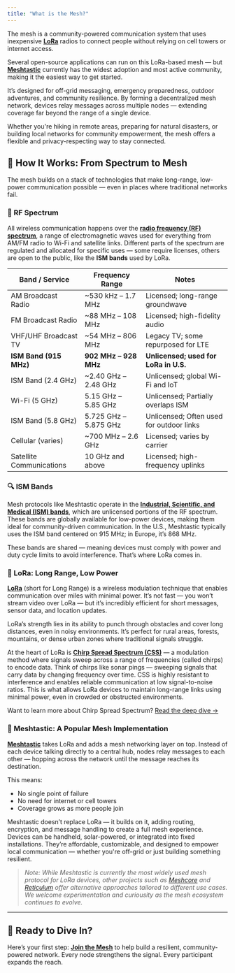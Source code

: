 ```yaml
---
title: "What is the Mesh?"
---
```


The mesh is a community-powered communication system that uses inexpensive [**LoRa**](https://en.wikipedia.org/wiki/LoRa) radios to connect people without relying on cell towers or internet access.

Several open-source applications can run on this LoRa-based mesh — but [**Meshtastic**](https://meshtastic.org/) currently has the widest adoption and most active community, making it the easiest way to get started.

It’s designed for off-grid messaging, emergency preparedness, outdoor adventures, and community resilience. By forming a decentralized mesh network, devices relay messages across multiple nodes — extending coverage far beyond the range of a single device.

Whether you're hiking in remote areas, preparing for natural disasters, or building local networks for community empowerment, the mesh offers a flexible and privacy-respecting way to stay connected.

## 🧠 How It Works: From Spectrum to Mesh

The mesh builds on a stack of technologies that make long-range, low-power communication possible — even in places where traditional networks fail.

### 📡 RF Spectrum

All wireless communication happens over the [**radio frequency (RF) spectrum**](https://en.wikipedia.org/wiki/Radio_spectrum), a range of electromagnetic waves used for everything from AM/FM radio to Wi-Fi and satellite links. Different parts of the spectrum are regulated and allocated for specific uses — some require licenses, others are open to the public, like the **ISM bands** used by LoRa.

| Band / Service             | Frequency Range         | Notes                                   |
|----------------------------|-------------------------|-----------------------------------------|
| AM Broadcast Radio         | ~530 kHz – 1.7 MHz      | Licensed; long-range groundwave         |
| FM Broadcast Radio         | ~88 MHz – 108 MHz       | Licensed; high-fidelity audio           |
| VHF/UHF Broadcast TV       | ~54 MHz – 806 MHz       | Legacy TV; some repurposed for LTE      |
|**ISM Band (915 MHz)**      | **902 MHz – 928 MHz**   | **Unlicensed; used for LoRa in U.S.**   |
| ISM Band (2.4 GHz)         | ~2.40 GHz – 2.48 GHz    | Unlicensed; global Wi-Fi and IoT        |
| Wi-Fi (5 GHz)              | 5.15 GHz – 5.85 GHz     | Unlicensed; Partially overlaps ISM      |
| ISM Band (5.8 GHz)         | 5.725 GHz – 5.875 GHz   | Unlicensed; Often used for outdoor links|
| Cellular (varies)          | ~700 MHz – 2.6 GHz      | Licensed; varies by carrier             |
| Satellite Communications   | 10 GHz and above        | Licensed; high-frequency uplinks        |


### 🔍 ISM Bands

Mesh protocols like Meshtastic operate in the [**Industrial, Scientific, and Medical (ISM) bands**](https://en.wikipedia.org/wiki/ISM_radio_band), which are unlicensed portions of the RF spectrum. These bands are globally available for low-power devices, making them ideal for community-driven communication. In the U.S., Meshtastic typically uses the ISM band centered on 915 MHz; in Europe, it’s 868 MHz.

These bands are shared — meaning devices must comply with power and duty cycle limits to avoid interference. That’s where LoRa comes in.

### 📶 LoRa: Long Range, Low Power

[**LoRa**](https://en.wikipedia.org/wiki/LoRa) (short for Long Range) is a wireless modulation technique that enables communication over miles with minimal power. It’s not fast — you won’t stream video over LoRa — but it’s incredibly efficient for short messages, sensor data, and location updates.

LoRa’s strength lies in its ability to punch through obstacles and cover long distances, even in noisy environments. It’s perfect for rural areas, forests, mountains, or dense urban zones where traditional signals struggle.

At the heart of LoRa is [**Chirp Spread Spectrum (CSS)**](https://en.wikipedia.org/wiki/Chirp_spread_spectrum) — a modulation method where signals sweep across a range of frequencies (called chirps) to encode data. Think of chirps like sonar pings — sweeping signals that carry data by changing frequency over time. CSS is highly resistant to interference and enables reliable communication at low signal-to-noise ratios. This is what allows LoRa devices to maintain long-range links using minimal power, even in crowded or obstructed environments.

Want to learn more about Chirp Spread Spectrum? [Read the deep dive →](/blog/chirp-spread-spectrum/)

### 🔗 Meshtastic: A Popular Mesh Implementation

[**Meshtastic**](https://meshtastic.org/) takes LoRa and adds a mesh networking layer on top. Instead of each device talking directly to a central hub, nodes relay messages to each other — hopping across the network until the message reaches its destination.

This means:
- No single point of failure  
- No need for internet or cell towers  
- Coverage grows as more people join

Meshtastic doesn’t replace LoRa — it builds on it, adding routing, encryption, and message handling to create a full mesh experience. Devices can be handheld, solar-powered, or integrated into fixed installations. They’re affordable, customizable, and designed to empower local communication — whether you're off-grid or just building something resilient.

> _Note: While Meshtastic is currently the most widely used mesh protocol for LoRa devices, other projects such as [Meshcore](https://meshcore.co.uk/) and [Reticulum](https://reticulum.network/) offer alternative approaches tailored to different use cases. We welcome experimentation and curiousity as the mesh ecosystem continues to evolve._

---

## 🚀 Ready to Dive In?

Here’s your first step: [**Join the Mesh**](../join/) to help build a resilient, community-powered network. Every node strengthens the signal. Every participant expands the reach.
